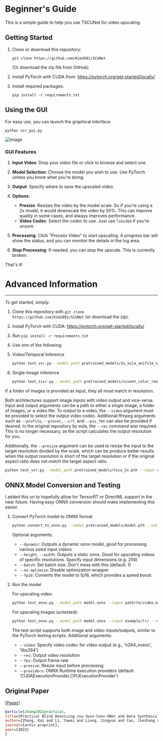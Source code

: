
# Beginner's Guide

This is a simple guide to help you use TSCUNet for video upscaling.

## Getting Started

1. Clone or download this repository: 
   ```
   git clone https://github.com/Kim2091/SCUNet
   ```
   (Or download the zip file from GitHub)

2. Install PyTorch with CUDA from: https://pytorch.org/get-started/locally/

3. Install required packages:
   ```
   pip install -r requirements.txt
   ```

## Using the GUI

For easy use, you can launch the graphical interface:

```
python vsr_gui.py
```
![image](https://github.com/user-attachments/assets/f750d416-1d25-499f-a4d7-d48488ba5811)

### GUI Features

1. **Input Video**: Drop your video file or click to browse and select one.

2. **Model Selection**: Choose the model you wish to use. Use PyTorch unless you know what you're doing.

3. **Output**: Specify where to save the upscaled video.

4. **Options**:
   - **Presize**: Resizes the video by the model scale. So if you're using a 2x model, it would downscale the video by 50%. This can improve quality in some cases, and always improves performance.
   - **Video Codec**: Select the codec to use. Just use `libx264` if you're unsure.

5. **Processing**: Click "Process Video" to start upscaling. A progress bar will show the status, and you can monitor the details in the log area.

6. **Stop Processing**: If needed, you can stop the upscale. This is currently broken.

That's it!

# Advanced Information
---------
To get started, simply: 
1. Clone this repository with `git clone https://github.com/Kim2091/SCUNet` (or download the zip). 
2. Install PyTorch with CUDA: https://pytorch.org/get-started/locally/
3. Run `pip install -r requirements.txt`
4. Use one of the following:

1. Video/Temporal Inference

    ```bash
    python test_vsr.py --model_path pretrained_models/2x_eula_anifilm_vsr.pth --input example/lr/ --output example/sr/ --depth 16
    ```

2. Single-Image inference

    ```bash
    python test_sisr.py --model_path pretrained_models/scunet_color_real_psnr.pth --input example/lr/ --output example/sr/ --depth 16
    ```
If a folder of images is provided as input, they all must match in resolution.
    
Both architectures support image inputs with video output and vice-versa. Input and output arguments can be a path to either a single image, a folder of images, or a video file. To output to a video, the `--video` argument must be provided to select the output video codec. Additional ffmpeg arguments such as `--profile`, `--preset`, `--crf`, and `--pix_fmt` can also be provided if desired. In the original repository by eula, the `--res` command was required. This is no longer necessary, as the script calculates the output resolution for you.

Additionally, the `--presize` argument can be used to resize the input to the target resolution divided by the scale, which can be produce better results when the output resolution is short of the target resolution or if the original aspect ratio does not match the target aspect ratio.
```bash
python test_vsr.py --model_path pretrained_models/tscu_2x.pth --input example/lr_video.mp4 --output example/sr_video.mp4 --video libx264 --presize
```

ONNX Model Conversion and Testing
----------
I added this on to hopefully allow for TensorRT or DirectML support in the near future. Having easy ONNX conversion should make implementing this easier.

1. Convert PyTorch model to ONNX format

    ```bash
    python convert_to_onnx.py --model pretrained_models/model.pth --output model.onnx --dynamic
    ```
    Optional arguments:
    - `--dynamic`: Outputs a dynamic onnx model, good for processing various sized input videos
    - `--height`, `--width`: Outputs a static onnx. Good for upscaling videos of specific resolutions. Specify input dimensions (e.g. 256)
    - `--batch`: Set batch size. Don't mess with this (default: 1)
    - `--no-optimize`: Disable optimization wrapper
    - `--fp16`: Converts the model to fp16, which provides a speed boost

2. Run the model

    For upscaling video:
    ```bash
    python test_onnx.py --model_path model.onnx --input path/to/video.mp4 --output path/to/output.mp4
    ```

    For upscaling images (untested):
    ```bash
    python test_onnx.py --model_path model.onnx --input example/lr/ --output example/sr/
    ```
    
    The test script supports both image and video inputs/outputs, similar to the PyTorch testing scripts. Additional arguments:
    - `--video`: Specify video codec for video output (e.g., 'h264_nvenc', 'libx264')
    - `--res`: Output video resolution
    - `--fps`: Output frame rate
    - `--presize`: Resize input before processing
    - `--providers`: ONNX Runtime execution providers (default: 'CUDAExecutionProvider,CPUExecutionProvider')


Original Paper
----------
[[Paper](https://arxiv.org/pdf/2203.13278.pdf)]

```bibtex
@article{zhang2022practical,
title={Practical Blind Denoising via Swin-Conv-UNet and Data Synthesis},
author={Zhang, Kai and Li, Yawei and Liang, Jingyun and Cao, Jiezhang and Zhang, Yulun and Tang, Hao and Timofte, Radu and Van Gool, Luc},
journal={arXiv preprint},
year={2022}
}
```
